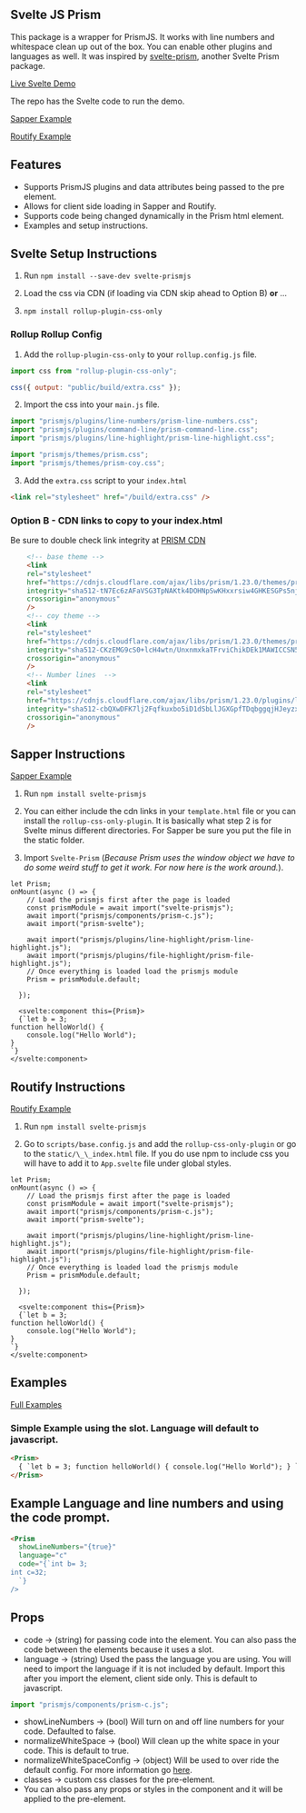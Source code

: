 ## Svelte JS Prism

This package is a wrapper for PrismJS. It works with line numbers and whitespace clean up out of the box. You can enable other plugins and languages as well. It was inspired by [svelte-prism](https://github.com/jakobrosenberg/svelte-prism), another Svelte Prism package.

[Live Svelte Demo](https://phptuts.github.io/Svelte-PrismJS/index.html)

The repo has the Svelte code to run the demo.

[Sapper Example](https://github.com/phptuts/svelte-prismjs-sapper)

[Routify Example](https://github.com/phptuts/routify-prismjs-example)

## Features

- Supports PrismJS plugins and data attributes being passed to the pre element.
- Allows for client side loading in Sapper and Routify.
- Supports code being changed dynamically in the Prism html element.
- Examples and setup instructions.

## Svelte Setup Instructions

1. Run `npm install --save-dev svelte-prismjs`

2. Load the css via CDN (if loading via CDN skip ahead to Option B) __or__ ... 

3. `npm install rollup-plugin-css-only` 

### Rollup Rollup Config

1. Add the `rollup-plugin-css-only` to your `rollup.config.js` file.

```javascript
import css from "rollup-plugin-css-only";

css({ output: "public/build/extra.css" });
```

2. Import the css into your `main.js` file.

```javascript
import "prismjs/plugins/line-numbers/prism-line-numbers.css";
import "prismjs/plugins/command-line/prism-command-line.css";
import "prismjs/plugins/line-highlight/prism-line-highlight.css";

import "prismjs/themes/prism.css";
import "prismjs/themes/prism-coy.css";
```

3. Add the `extra.css` script to your `index.html`

```html
<link rel="stylesheet" href="/build/extra.css" />
```

### Option B - CDN links to copy to your index.html

Be sure to double check link integrity at [PRISM CDN](https://cdnjs.com/libraries/prism)

```html
    <!-- base theme -->
    <link
    rel="stylesheet"
    href="https://cdnjs.cloudflare.com/ajax/libs/prism/1.23.0/themes/prism.min.css"
    integrity="sha512-tN7Ec6zAFaVSG3TpNAKtk4DOHNpSwKHxxrsiw4GHKESGPs5njn/0sMCUMl2svV4wo4BK/rCP7juYz+zx+l6oeQ=="
    crossorigin="anonymous"
    />
    <!-- coy theme -->
    <link
    rel="stylesheet"
    href="https://cdnjs.cloudflare.com/ajax/libs/prism/1.23.0/themes/prism-coy.min.css"
    integrity="sha512-CKzEMG9cS0+lcH4wtn/UnxnmxkaTFrviChikDEk1MAWICCSN59sDWIF0Q5oDgdG9lxVrvbENSV1FtjLiBnMx7Q=="
    crossorigin="anonymous"
    />
    <!-- Number lines  -->
    <link
    rel="stylesheet"
    href="https://cdnjs.cloudflare.com/ajax/libs/prism/1.23.0/plugins/line-numbers/prism-line-numbers.min.css"
    integrity="sha512-cbQXwDFK7lj2Fqfkuxbo5iD1dSbLlJGXGpfTDqbggqjHJeyzx88I3rfwjS38WJag/ihH7lzuGlGHpDBymLirZQ=="
    crossorigin="anonymous"
    />
```

## Sapper Instructions

[Sapper Example](https://github.com/phptuts/svelte-prismjs-sapper)

1. Run `npm install svelte-prismjs`

2. You can either include the cdn links in your `template.html` file or you can install the `rollup-css-only-plugin`. It is basically what step 2 is for Svelte minus different directories. For Sapper be sure you put the file in the static folder.

3. Import `Svelte-Prism` (*Because Prism uses the window object we have to do some weird stuff to get it work. For now here is the work around.*).

```svelte
let Prism;
onMount(async () => {
    // Load the prismjs first after the page is loaded
    const prismModule = await import("svelte-prismjs");
    await import("prismjs/components/prism-c.js");
    await import("prism-svelte");

    await import("prismjs/plugins/line-highlight/prism-line-highlight.js");
    await import("prismjs/plugins/file-highlight/prism-file-highlight.js");
    // Once everything is loaded load the prismjs module
    Prism = prismModule.default;

  });

  <svelte:component this={Prism}>
  {`let b = 3;
function helloWorld() {
	console.log("Hello World");
}
`}
</svelte:component>

```

## Routify Instructions

[Routify Example](https://github.com/phptuts/routify-prismjs-example)

1. Run `npm install svelte-prismjs`

2. Go to `scripts/base.config.js` and add the `rollup-css-only-plugin` or go to the `static/\_\_index.html` file. If you do use npm to include css you will have to add it to `App.svelte` file under global styles.

```svelte
let Prism;
onMount(async () => {
    // Load the prismjs first after the page is loaded
    const prismModule = await import("svelte-prismjs");
    await import("prismjs/components/prism-c.js");
    await import("prism-svelte");

    await import("prismjs/plugins/line-highlight/prism-line-highlight.js");
    await import("prismjs/plugins/file-highlight/prism-file-highlight.js");
    // Once everything is loaded load the prismjs module
    Prism = prismModule.default;

  });

  <svelte:component this={Prism}>
  {`let b = 3;
function helloWorld() {
	console.log("Hello World");
}
`}
</svelte:component>

```

## Examples

[Full Examples](https://phptuts.github.io/Svelte-Prism/)

### Simple Example using the slot. Language will default to javascript.

```html
<Prism>
  { `let b = 3; function helloWorld() { console.log("Hello World"); } `}
</Prism>
```

## Example Language and line numbers and using the code prompt.

```html
<Prism
  showLineNumbers="{true}"
  language="c"
  code="{`int b= 3;
int c=32;
  `}
/>
```

## Props

- code -> (string) for passing code into the element. You can also pass the code between the elements because it uses a slot.
- language -> (string) Used the pass the language you are using. You will need to import the language if it is not included by default. Import this after you import the element, client side only. This is default to javascript.

```javascript
import "prismjs/components/prism-c.js";
```

- showLineNumbers -> (bool) Will turn on and off line numbers for your code. Defaulted to false.
- normalizeWhiteSpace -> (bool) Will clean up the white space in your code. This is default to true.
- normalizeWhiteSpaceConfig -> (object) Will be used to over ride the default config. For more information go [here](https://prismjs.com/plugins/normalize-whitespace/).
- classes -> custom css classes for the pre-element.
- You can also pass any props or styles in the component and it will be applied to the pre-element.
